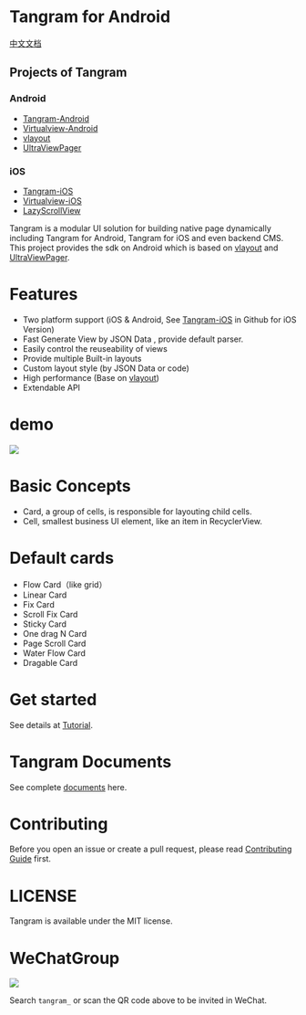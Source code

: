 # Tangram for Android

[中文文档](README-ch.md)

## Projects of Tangram

### Android

+ [Tangram-Android](https://github.com/alibaba/Tangram-Android)
+ [Virtualview-Android](https://github.com/alibaba/Virtualview-Android)
+ [vlayout](https://github.com/alibaba/vlayout)
+ [UltraViewPager](https://github.com/alibaba/UltraViewPager)

### iOS

+ [Tangram-iOS](https://github.com/alibaba/Tangram-iOS)
+ [Virtualview-iOS](https://github.com/alibaba/VirtualView-iOS)
+ [LazyScrollView](https://github.com/alibaba/lazyscrollview)

Tangram is a modular UI solution for building native page dynamically including Tangram for Android, Tangram for iOS and even backend CMS. This project provides the sdk on Android which is based on [vlayout](https://github.com/alibaba/vlayout) and [UltraViewPager](https://github.com/alibaba/UltraViewPager).

# Features

- Two platform support (iOS & Android, See [Tangram-iOS](https://github.com/alibaba/Tangram-iOS) in Github for iOS Version)
- Fast Generate View by JSON Data , provide default parser.
- Easily control the reuseability of views
- Provide multiple Built-in layouts
- Custom layout style (by JSON Data or code)
- High performance (Base on [vlayout](https://github.com/alibaba/vlayout))
- Extendable API

# demo

![](docs/images/tangramdemo.gif)

# Basic Concepts
+ Card, a group of cells, is responsible for layouting child cells.
+ Cell, smallest business UI element, like an item in RecyclerView.

# Default cards
* Flow Card（like grid）
* Linear Card
* Fix Card
* Scroll Fix Card
* Sticky Card
* One drag N Card
* Page Scroll Card
* Water Flow Card
* Dragable Card

# Get started
See details at [Tutorial](docs/Tutorial.md).

# Tangram Documents

See complete [documents](http://tangram.pingguohe.net/) here.

# Contributing

Before you open an issue or create a pull request, please read [Contributing Guide](CONTRIBUTING.md) first.

# LICENSE
Tangram is available under the MIT license.

# WeChatGroup

![](https://img.alicdn.com/tfs/TB11_2_kbSYBuNjSspiXXXNzpXa-167-167.png)

Search `tangram_` or scan the QR code above to be invited in WeChat.
